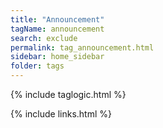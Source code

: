 ```yaml
---
title: "Announcement"
tagName: announcement
search: exclude
permalink: tag_announcement.html
sidebar: home_sidebar
folder: tags
---
```

{% include taglogic.html %}

{% include links.html %}
